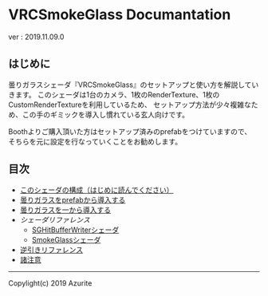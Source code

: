 ﻿# VRCSmokeGlass Documantation

ver : 2019.11.09.0

## はじめに

曇りガラスシェーダ『VRCSmokeGlass』のセットアップと使い方を解説していきます。
このシェーダは1台のカメラ、1枚のRenderTexture、1枚のCustomRenderTextureを利用しているため、
セットアップ方法が少々複雑なため、この手のギミックを導入し慣れている玄人向けです。

Boothよりご購入頂いた方はセットアップ済みのprefabをつけていますので、
そちらを元に設定を行なっていくことをお勧めします。

## 目次

* [このシェーダの構成（はじめに読んでください）](detail.md)
* [曇りガラスをprefabから導入する](setup_with_prefab.md)
* [曇りガラスを一から導入する](setup_ext.md)
* *シェーダリファレンス*
  * [SGHitBufferWriterシェーダ](SGBufferWriter.md)
  * [SmokeGlassシェーダ](SmokeGlass.md)
* [逆引きリファレンス](tips.md)
* [諸注意](warnings.md)

---

Copylight(c) 2019 Azurite

